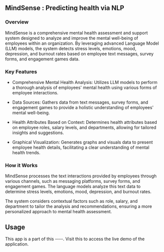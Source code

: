 ## MindSense : Predicting health via NLP

### Overview

MindSense is a comprehensive mental health assessment and support system designed to analyze and improve the mental well-being of employees within an organization. By leveraging advanced Language Model (LLM) models, the system detects stress levels, emotions, mood, depression, and burnout rates based on employee text messages, survey forms, and engagement games data.

### Key Features
- Comprehensive Mental Health Analysis:
Utilizes LLM models to perform a thorough analysis of employees' mental health using various forms of employee interactions.

- Data Sources:
Gathers data from text messages, survey forms, and engagement games to provide a holistic understanding of employees' mental well-being.

- Health Attributes Based on Context:
Determines health attributes based on employee roles, salary levels, and departments, allowing for tailored insights and suggestions.

- Graphical Visualization:
Generates graphs and visuals data to present employee health details, facilitating a clear understanding of mental health trends.


### How it Works

MindSense processes the text interactions provided by employees through various channels, such as messaging platforms, survey forms, and engagement games. The language models analyze this text data to determine stress levels, emotions, mood, depression, and burnout rates.

The system considers contextual factors such as role, salary, and department to tailor the analysis and recommendations, ensuring a more personalized approach to mental health assessment.


## Usage

This app is a part of this ----. Visit this to access the live demo of the application.


